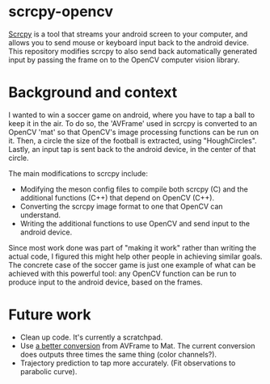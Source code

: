 # scrcpy-opencv
[Scrcpy](https://github.com/Genymobile/scrcpy) is a tool that streams your android screen to your computer, and allows you to send mouse or keyboard input back to the android device.
This repository modifies scrcpy to also send back automatically generated input by passing the frame on to the OpenCV computer vision library.

# Background and context
I wanted to win a soccer game on android, where you have to tap a ball to keep it in the air.
To do so, the 'AVFrame' used in scrcpy is converted to an OpenCV 'mat' so that OpenCV's image processing functions can be run on it.
Then, a circle the size of the football is extracted, using "HoughCircles".
Lastly, an input tap is sent back to the android device, in the center of that circle.

The main modifications to scrcpy include:
* Modifying the meson config files to compile both scrcpy (C) and the additional functions (C++) that depend on OpenCV (C++).
* Converting the scrcpy image format to one that OpenCV can understand.
* Writing the additional functions to use OpenCV and send input to the android device.

Since most work done was part of "making it work" rather than writing the actual code, I figured this might help other people in achieving similar goals.
The concrete case of the soccer game is just one example of what can be achieved with this powerful tool:
any OpenCV function can be run to produce input to the android device, based on the frames.

# Future work
* Clean up code. It's currently a scratchpad.
* Use [a better conversion](https://sourcey.com/articles/ffmpeg-avpacket-to-opencv-mat-converter) from AVFrame to Mat. The current conversion does outputs three times the same thing (color channels?).
* Trajectory prediction to tap more accurately. (Fit observations to parabolic curve).

